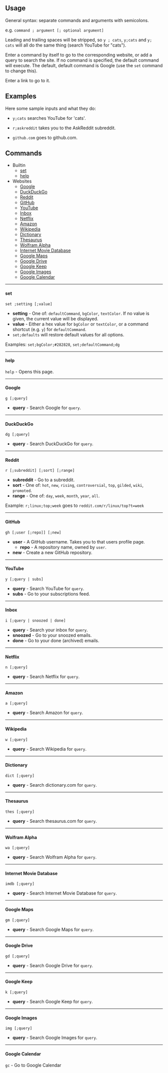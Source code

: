 ## Usage

General syntax: separate commands and arguments with semicolons.

e.g. `command ; argument [; optional argument]`

Leading and trailing spaces will be stripped, so `y ; cats`, `y;cats` and `y; cats` will all do the same
thing (search YouTube for "cats").

Enter a command by itself to go to the corresponding website, or add a query to search the site. If no
command is specified, the default command will execute. The default, default command is Google
(use the `set` command to change this).

Enter a link to go to it.

## Examples
Here some sample inputs and what they do:

 - `y;cats` searches YouTube for 'cats'.

 - `r;askreddit` takes you to the AskReddit subreddit.

 - `github.com` goes to github.com.

## Commands
 - Builtin
   - [set](#set)
   - [help](#help)
 - Websites
   - [Google](#google)
   - [DuckDuckGo](#duckduckgo)
   - [Reddit](#reddit)
   - [GitHub](#github)
   - [YouTube](#youtube)
   - [Inbox](#inbox)
   - [Netflix](#netflix)
   - [Amazon](#amazon)
   - [Wikipedia](#wikipedia)
   - [Dictionary](#dictionary)
   - [Thesaurus](#thesaurus)
   - [Wolfram Alpha](#wolfram-alpha)
   - [Internet Movie Database](#internet-movie-database)
   - [Google Maps](#google-maps)
   - [Google Drive](#google-drive)
   - [Google Keep](#google-keep)
   - [Google Images](#google-images)
   - [Google Calendar](#google-calendar)

---

#### set
`set ;setting [;value]`

 - **setting** - One of: `defaultCommand`, `bgColor`, `textColor`. If no value
   is given, the current value will be displayed.
 - **value** - Either a hex value for `bgColor` or `textColor`, or a command
   shortcut (e.g. `y`) for `defaultCommand`.
 - `set;defaults` will restore default values for all options.

Examples: `set;bgColor;#282828`, `set;defaultCommand;dg`

---

#### help
`help` - Opens this page.


---

#### Google
`g [;query]`

 - **query** - Search Google for `query`.


---

#### DuckDuckGo
`dg [;query]`

 - **query** - Search DuckDuckGo for `query`.


---

#### Reddit
`r [;subreddit] [;sort] [;range]`

 - **subreddit** - Go to a subreddit.
 - **sort** - One of: `hot`, `new`, `rising`, `controversial`, `top`, `gilded`,
 `wiki`, `promoted`.
  - **range** - One of: `day`, `week`, `month`, `year`, `all`.

Example: `r;linux;top;week` goes to `reddit.com/r/linux/top?t=week`


---

#### GitHub
`gh [;user [;repo]] [;new]`

 - **user** - A GitHub username. Takes you to that users profile page.
   - **repo** - A repository name, owned by `user`.
 - **new** - Create a new GitHub repository.


---

#### YouTube
`y [;query | subs]`

 - **query** - Search YouTube for `query`.
 - **subs** - Go to your subscriptions feed.


---

#### Inbox
`i [;query | snoozed | done]`

 - **query** - Search your inbox for `query`.
 - **snoozed** - Go to your snoozed emails.
 - **done** - Go to your done (archived) emails.


---

#### Netflix
`n [;query]`

 - **query** - Search Netflix for `query`.

---

#### Amazon
`a [;query]`

 - **query** - Search Amazon for `query`.

---

#### Wikipedia
`w [;query]`

 - **query** - Search Wikipedia for `query`.

---

#### Dictionary
`dict [;query]`

 - **query** - Search dictionary.com for `query`.

---

#### Thesaurus
`thes [;query]`

 - **query** - Search thesaurus.com for `query`.

---

#### Wolfram Alpha
`wa [;query]`

 - **query** - Search Wolfram Alpha for `query`.

---

#### Internet Movie Database
`imdb [;query]`

 - **query** - Search Internet Movie Database for `query`.

---

#### Google Maps
`gm [;query]`

 - **query** - Search Google Maps for `query`.

---

#### Google Drive
`gd [;query]`

 - **query** - Search Google Drive for `query`.

---

#### Google Keep
`k [;query]`

 - **query** - Search Google Keep for `query`.

---

#### Google Images
`img [;query]`

 - **query** - Search Google Images for `query`.

---

#### Google Calendar
`gc` - Go to Google Calendar

